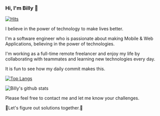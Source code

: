 ### Hi, I'm Billy 👋 

[![Hits](https://hits.seeyoufarm.com/api/count/incr/badge.svg?url=https%3A%2F%2Fgithub.com%2Fdevninja9%2Fhit-counter)](https://hits.seeyoufarm.com)



I believe in the power of technology to make lives better.

I'm a software engineer who is passionate about making Mobile & Web Applications, believing in the power of technologies.

I'm working as a full-time remote freelancer and enjoy my life by collaborating with teammates and learning new technologies every day.

It is fun to see how my daily commit makes this.

[![Top Langs](https://github-readme-stats.vercel.app/api/top-langs/?username=devninja9)](https://github.com/anuraghazra/github-readme-stats)

![Billy's github stats](https://github-readme-stats.vercel.app/api?username=devninja9&show_icons=true&theme=vue)



Please feel free to contact me and let me know your challenges. 

🎯Let's figure out solutions together.🎯

